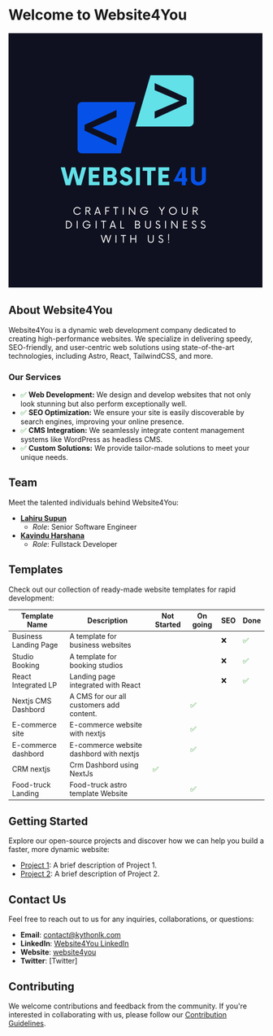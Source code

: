 # Welcome to Website4You

![Website4You Logo](./profile/website4u.png)

## About Website4You

Website4You is a dynamic web development company dedicated to creating high-performance websites. We specialize in delivering speedy, SEO-friendly, and user-centric web solutions using state-of-the-art technologies, including Astro, React, TailwindCSS, and more.

### Our Services

- <font color="green">:white_check_mark:</font> **Web Development:** We design and develop websites that not only look stunning but also perform exceptionally well.
- <font color="green">:white_check_mark:</font> **SEO Optimization:** We ensure your site is easily discoverable by search engines, improving your online presence.
- <font color="green">:white_check_mark:</font> **CMS Integration:** We seamlessly integrate content management systems like WordPress as headless CMS.
- <font color="green">:white_check_mark:</font> **Custom Solutions:** We provide tailor-made solutions to meet your unique needs.

## Team

Meet the talented individuals behind Website4You:

- [**Lahiru Supun**](link-to-template-1)
  - *Role*: Senior Software Engineer
- [**Kavindu Harshana**](https://twitter.com/Kythonlk)
  - *Role*: Fullstack Developer

## Templates

Check out our collection of ready-made website templates for rapid development:


| Template Name          | Description                       | Not Started                                             | On going   | SEO | Done |
|------------------------|-----------------------------------|---------------------------------------------------------|------------|------|-----|
| Business Landing Page  | A template for business websites  | || :x:  |<font color="green">:white_check_mark:</font>|
| Studio Booking         | A template for booking studios    | || :x: | <font color="green">:white_check_mark:</font> |
| React Integrated LP    | Landing page integrated with React | || :x: |  <font color="green">:white_check_mark:</font>  |  
| Nextjs CMS Dashbord    | A CMS for our all customers add content. |                              | <font color="green">:white_check_mark:</font> |||
| E-commerce site        | E-commerce website with nextjs |  | <font color="green">:white_check_mark:</font> ||
| E-commerce dashbord    | E-commerce website dashbord with nextjs | | <font color="green">:white_check_mark:</font> ||
| CRM nextjs             | Crm Dashbord using NextJs  |<font color="green">:white_check_mark:</font> | | | |  
| Food-truck Landing     | Food-truck astro template Website        | | <font color="green">:white_check_mark:</font>|||

## Getting Started

Explore our open-source projects and discover how we can help you build a faster, more dynamic website:

- [Project 1](link-to-project-1): A brief description of Project 1.
- [Project 2](link-to-project-2): A brief description of Project 2.

## Contact Us

Feel free to reach out to us for any inquiries, collaborations, or questions:

- **Email**: contact@kythonlk.com
- **LinkedIn**: [Website4You LinkedIn](linkedin-link)
- **Website**: [website4you](https://www.dev.kythonlk.com)
- **Twitter**: [Twitter]

## Contributing

We welcome contributions and feedback from the community. If you're interested in collaborating with us, please follow our [Contribution Guidelines](link-to-contribution-guidelines).
